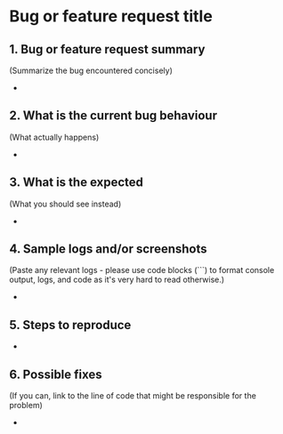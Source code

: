 # Bug or feature request title

## 1. Bug or feature request summary

(Summarize the bug encountered concisely)

-

## 2. What is the current bug behaviour

(What actually happens)

-

## 3. What is the expected

(What you should see instead)

-

## 4. Sample logs and/or screenshots

(Paste any relevant logs - please use code blocks (```) to format console output,
logs, and code as it's very hard to read otherwise.)

-

## 5. Steps to reproduce

-

## 6. Possible fixes

(If you can, link to the line of code that might be responsible for the problem)

-
